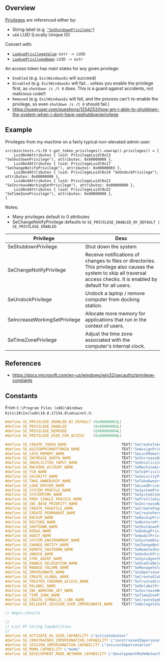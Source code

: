## Overview

[Privileges](https://docs.microsoft.com/en-us/windows/win32/secauthz/privilege-constants#constants) are referenced either by:
*   String label (e.g. [`"SeShutdownPrivilege"`](https://docs.microsoft.com/en-us/windows/win32/secauthz/privilege-constants#constants))
*   `u64` LUID (Locally Unique ID)

Convert with:
*   [`LookupPrivilegeValue`](https://docs.microsoft.com/en-us/windows/win32/api/winbase/nf-winbase-lookupprivilegevaluea): `&str -> LUID`
*   [`LookupPrivilegeName`](https://docs.microsoft.com/en-us/windows/win32/api/winbase/nf-winbase-lookupprivilegenamea): `LUID -> &str`

An access token has main states for any given privilege:
*   `Enabled`   (e.g. `ExitWindowsEx` will succeed)
*   `Disabled`  (e.g. `ExitWindowsEx` will fail... unless you enable the privilege first, as `shutdown /s /t 0` does.  This is a guard against accidents, not malicious code!)
*   `Removed`   (e.g. `ExitWindowsEx` will fail, and the process can't re-enable the privilege, so even `shutdown /s /t 0` should fail.)
*   <https://superuser.com/questions/1254253/how-am-i-able-to-shutdown-the-system-when-i-dont-have-seshutdownprivilege>



## Example

Privileges from my machine on a fairly typical non-elevated admin user:
```text
src\bin\tests.rs:29 t.get_token_privileges().unwrap().privileges() = [
    LuidAndAttributes { luid: PrivilegeLuid(0x13 "SeShutdownPrivilege"), attributes: 0x00000000 },
    LuidAndAttributes { luid: PrivilegeLuid(0x17 "SeChangeNotifyPrivilege"), attributes: 0x00000003 },
    LuidAndAttributes { luid: PrivilegeLuid(0x19 "SeUndockPrivilege"), attributes: 0x00000000 },
    LuidAndAttributes { luid: PrivilegeLuid(0x21 "SeIncreaseWorkingSetPrivilege"), attributes: 0x00000000 },
    LuidAndAttributes { luid: PrivilegeLuid(0x22 "SeTimeZonePrivilege"), attributes: 0x00000000 },
]
```

Notes:
*   Many privileges default to 0 attributes
*   SeChangeNotifyPrivilege defaults to `SE_PRIVILEGE_ENABLED_BY_DEFAULT | SE_PRIVILEGE_ENABLED`

| Privilege                     | Desc |
| ----------------------------- | ---- |
| SeShutdownPrivilege           | Shut down the system |
| SeChangeNotifyPrivilege       | Receive notifications of changes to files or directories. This privilege also causes the system to skip all traversal access checks. It is enabled by default for all users.
| SeUndockPrivilege             | Undock a laptop / remove computer from docking station.
| SeIncreaseWorkingSetPrivilege | Allocate more memory for applications that run in the context of users.
| SeTimeZonePrivilege           | Adjust the time zone associated with the computer's internal clock.

## References
*   <https://docs.microsoft.com/en-us/windows/win32/secauthz/privilege-constants>

## Constants
From `C:\Program Files (x86)\Windows Kits\10\Include\10.0.17134.0\um\winnt.h`:
```cpp
#define SE_PRIVILEGE_ENABLED_BY_DEFAULT (0x00000001L)
#define SE_PRIVILEGE_ENABLED            (0x00000002L)
#define SE_PRIVILEGE_REMOVED            (0X00000004L)
#define SE_PRIVILEGE_USED_FOR_ACCESS    (0x80000000L)
```
```cpp
#define SE_CREATE_TOKEN_NAME                         TEXT("SeCreateTokenPrivilege")
#define SE_ASSIGNPRIMARYTOKEN_NAME                   TEXT("SeAssignPrimaryTokenPrivilege")
#define SE_LOCK_MEMORY_NAME                          TEXT("SeLockMemoryPrivilege")
#define SE_INCREASE_QUOTA_NAME                       TEXT("SeIncreaseQuotaPrivilege")
#define SE_UNSOLICITED_INPUT_NAME                    TEXT("SeUnsolicitedInputPrivilege")
#define SE_MACHINE_ACCOUNT_NAME                      TEXT("SeMachineAccountPrivilege")
#define SE_TCB_NAME                                  TEXT("SeTcbPrivilege")
#define SE_SECURITY_NAME                             TEXT("SeSecurityPrivilege")
#define SE_TAKE_OWNERSHIP_NAME                       TEXT("SeTakeOwnershipPrivilege")
#define SE_LOAD_DRIVER_NAME                          TEXT("SeLoadDriverPrivilege")
#define SE_SYSTEM_PROFILE_NAME                       TEXT("SeSystemProfilePrivilege")
#define SE_SYSTEMTIME_NAME                           TEXT("SeSystemtimePrivilege")
#define SE_PROF_SINGLE_PROCESS_NAME                  TEXT("SeProfileSingleProcessPrivilege")
#define SE_INC_BASE_PRIORITY_NAME                    TEXT("SeIncreaseBasePriorityPrivilege")
#define SE_CREATE_PAGEFILE_NAME                      TEXT("SeCreatePagefilePrivilege")
#define SE_CREATE_PERMANENT_NAME                     TEXT("SeCreatePermanentPrivilege")
#define SE_BACKUP_NAME                               TEXT("SeBackupPrivilege")
#define SE_RESTORE_NAME                              TEXT("SeRestorePrivilege")
#define SE_SHUTDOWN_NAME                             TEXT("SeShutdownPrivilege")
#define SE_DEBUG_NAME                                TEXT("SeDebugPrivilege")
#define SE_AUDIT_NAME                                TEXT("SeAuditPrivilege")
#define SE_SYSTEM_ENVIRONMENT_NAME                   TEXT("SeSystemEnvironmentPrivilege")
#define SE_CHANGE_NOTIFY_NAME                        TEXT("SeChangeNotifyPrivilege")
#define SE_REMOTE_SHUTDOWN_NAME                      TEXT("SeRemoteShutdownPrivilege")
#define SE_UNDOCK_NAME                               TEXT("SeUndockPrivilege")
#define SE_SYNC_AGENT_NAME                           TEXT("SeSyncAgentPrivilege")
#define SE_ENABLE_DELEGATION_NAME                    TEXT("SeEnableDelegationPrivilege")
#define SE_MANAGE_VOLUME_NAME                        TEXT("SeManageVolumePrivilege")
#define SE_IMPERSONATE_NAME                          TEXT("SeImpersonatePrivilege")
#define SE_CREATE_GLOBAL_NAME                        TEXT("SeCreateGlobalPrivilege")
#define SE_TRUSTED_CREDMAN_ACCESS_NAME               TEXT("SeTrustedCredManAccessPrivilege")
#define SE_RELABEL_NAME                              TEXT("SeRelabelPrivilege")
#define SE_INC_WORKING_SET_NAME                      TEXT("SeIncreaseWorkingSetPrivilege")
#define SE_TIME_ZONE_NAME                            TEXT("SeTimeZonePrivilege")
#define SE_CREATE_SYMBOLIC_LINK_NAME                 TEXT("SeCreateSymbolicLinkPrivilege")
#define SE_DELEGATE_SESSION_USER_IMPERSONATE_NAME    TEXT("SeDelegateSessionUserImpersonatePrivilege")

// begin_ntosifs

//
// List Of String Capabilities.
//
#define SE_ACTIVATE_AS_USER_CAPABILITY L"activateAsUser"
#define SE_CONSTRAINED_IMPERSONATION_CAPABILITY L"constrainedImpersonation"
#define SE_SESSION_IMPERSONATION_CAPABILITY L"sessionImpersonation"
#define SE_MUMA_CAPABILITY L"muma"
#define SE_DEVELOPMENT_MODE_NETWORK_CAPABILITY L"developmentModeNetwork"
```